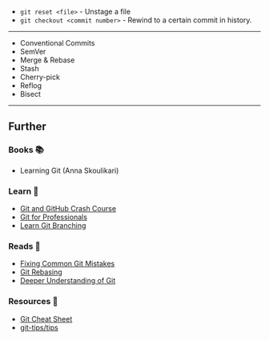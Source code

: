 - `git reset <file>` - Unstage a file
- `git checkout <commit number>` - Rewind to a certain commit in history.

---

- Conventional Commits
- SemVer
- Merge & Rebase
- Stash
- Cherry-pick
- Reflog
- Bisect


---
## Further

### Books 📚

- Learning Git (Anna Skoulikari)
### Learn 🧠

- [Git and GitHub Crash Course](https://invidious.projectsegfau.lt/watch?v=RGOj5yH7evk)
- [Git for Professionals](https://invidious.projectsegfau.lt/watch?v=Uszj_k0DGsg)
- [Learn Git Branching](https://learngitbranching.js.org/)
### Reads 📄

- [Fixing Common Git Mistakes](https://maggieappleton.com/git-mistakes)
- [Git Rebasing](https://git-scm.com/book/en/v2/Git-Branching-Rebasing)
- [Deeper Understanding of Git](https://www.linkedin.com/posts/jpreagan_as-a-software-engineer-who-recently-landed-activity-7056425715524636673-aArk/)
### Resources 🧩

- [Git Cheat Sheet](https://training.github.com/downloads/github-git-cheat-sheet.pdf)
- [git-tips/tips](https://github.com/git-tips/tips#readme)
